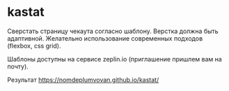 # kastat
Сверстать страницу чекаута согласно шаблону. Верстка должна быть адаптивной.
Желательно использование современных подходов (flexbox, css grid).

Шаблоны доступны на сервисе zeplin.io (приглашение пришлем вам на почту).

Результат https://nomdeplumvovan.github.io/kastat/
